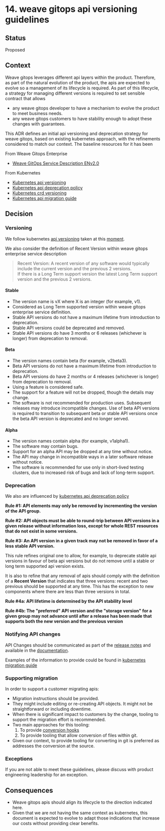 # 14. weave gitops api versioning guidelines 

## Status

Proposed

## Context

Weave gitops leverages different api layers within the product. Therefore, as part of the natural evolution of the 
product, the apis are expected to evolve so a management of its lifecycle is required. As part of this lifecycle, 
a strategy for managing different versions is required to set sensible contract that allows 

- any weave gitops developer to have a mechanism to evolve the product to meet business needs. 
- any weave gitops customers to have stability enough to adopt these changes with guarantees.

This ADR defines an initial api versioning and deprecation strategy for weave gitops, based on existing kubernetes approach, 
with the refinements considered to match our context. The baseline resources for it has been 

From Weave Gitops Enterprise
- [Weave GitOps Service Description ENv2.0](https://docs.google.com/document/d/1s1m8cRf2Ut2fTOdLbbooaddCh6tlq-wpYIY7ElBf9QA)

From Kubernetes

- [Kubernetes api versioning](https://kubernetes.io/docs/reference/using-api/#api-versioning)
- [Kubernetes api deprecation policy](https://kubernetes.io/docs/reference/using-api/deprecation-policy/)
- [Kubernetes crd versioning](https://kubernetes.io/docs/tasks/extend-kubernetes/custom-resources/custom-resource-definition-versioning/)
- [Kubernetes api migration guide](https://kubernetes.io/docs/reference/using-api/deprecation-guide/)

## Decision

### Versioning  

We follow kubernetes [api versioning](https://kubernetes.io/docs/reference/using-api/#api-versioning) taken at this 
[moment](https://github.com/kubernetes/website/commit/d308cbb35a335a5eb34ef4a7fb8a20ea1b98d100). 

We also consider the definition of Recent Version within weave gitops enterprise service description 

>Recent Version: A recent version of any software would typically include the current version and the previous 2 versions.  
> If there is a Long Term support version the latest Long Term support version and the previous 2 versions.

#### Stable

- The version name is vX where X is an integer (for example, v1).
- Considered as Long Term supported version within weave gitops enterprise service definition. 
- Stable API versions do not have a maximum lifetime from introduction to deprecation.
- Stable API versions could be deprecated and removed.  
- Stable API versions do have 3 months or 6 releases (whichever is longer) from deprecation to removal.

#### Beta

- The version names contain beta (for example, v2beta3).
- Beta API versions do not have a maximum lifetime from introduction to deprecation. 
- Beta API versions do have 2 months or 4 releases (whichever is longer) from deprecation to removal.
- Using a feature is considered safe.
- The support for a feature will not be dropped, though the details may change.
- The software is not recommended for production uses. Subsequent releases may introduce incompatible changes. 
  Use of beta API versions is required to transition to subsequent beta or stable API versions once the beta API version is deprecated and no longer served.

#### Alpha

- The version names contain alpha (for example, v1alpha1).
- The software may contain bugs. 
- Support for an alpha API may be dropped at any time without notice.
- The API may change in incompatible ways in a later software release without notice.
- The software is recommended for use only in short-lived testing clusters, due to increased risk of bugs and lack of long-term support.

### Deprecation

We also are influenced by [kubernetes api deprecation policy](https://kubernetes.io/docs/reference/using-api/deprecation-policy/)

**Rule #1: API elements may only be removed by incrementing the version of the API group.**

**Rule #2: API objects must be able to round-trip between API versions in a given release without information loss, 
except for whole REST resources that do not exist in some versions.**

**Rule #3: An API version in a given track may not be removed in favor of a less stable API version.**

This rule refines original one to allow, for example, to deprecate stable api versions in favour of beta api versions but
do not remove until a stable or long term supported api version exists. 

It is also to refine that any removal of apis should comply with the definition of a **Recent Version** that indicates
that three versions: recent and two previous should be supported at any time. This has the exception to new components where
there are less than three versions in total.

**Rule #4a: API lifetime is determined by the API stability level**

**Rule #4b: The "preferred" API version and the "storage version" for a given group may not advance 
until after a release has been made that supports both the new version and the previous version**

### Notifying API changes

API Changes should be communicated as part of the [release notes](https://github.com/weaveworks/weave-gitops-enterprise/releases) and 
available in the [documentation](https://docs.gitops.weave.works/docs/enterprise/releases/). 

Examples of the information to provide could be found in [kubernetes migration guide](https://kubernetes.io/docs/reference/using-api/deprecation-guide/)

### Supporting migration 

In order to support a customer migrating apis:

- Migration instructions should be provided.
- They might include editing or re-creating API objects. It might not be straightforward or including downtime.
- When there is significant impact to customers by the change, tooling to support the migration effort is recommended.
- Two main approaches for this tooling:
  1. To provide [conversion hooks](https://kubernetes.io/docs/tasks/extend-kubernetes/custom-resources/custom-resource-definition-versioning/#webhook-conversion)
  2. To provide tooling that allow conversion of files within git.
- Given our context, to provide tooling for converting in git is preferred as addresses the conversion at the source.  

### Exceptions 

If you are not able to meet these guidelines, please discuss with product engineering leadership for an exception. 


## Consequences

- Weave gitops apis should align its lifecycle to the direction indicated here.
- Given that we are not having the same context as kubernetes, this document is expected to evolve to adapt 
  those indications that increase our costs without providing clear benefits. 



